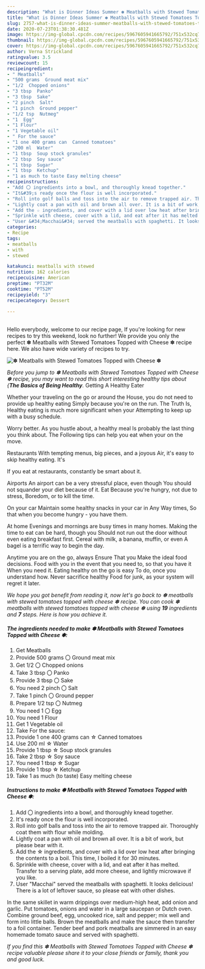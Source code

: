 ```yaml
---
description: "What is Dinner Ideas Summer ✽ Meatballs with Stewed Tomatoes Topped with Cheese ✽"
title: "What is Dinner Ideas Summer ✽ Meatballs with Stewed Tomatoes Topped with Cheese ✽"
slug: 2757-what-is-dinner-ideas-summer-meatballs-with-stewed-tomatoes-topped-with-cheese
date: 2020-07-23T01:38:30.481Z
image: https://img-global.cpcdn.com/recipes/5967605941665792/751x532cq70/✽-meatballs-with-stewed-tomatoes-topped-with-cheese-✽-recipe-main-photo.jpg
thumbnail: https://img-global.cpcdn.com/recipes/5967605941665792/751x532cq70/✽-meatballs-with-stewed-tomatoes-topped-with-cheese-✽-recipe-main-photo.jpg
cover: https://img-global.cpcdn.com/recipes/5967605941665792/751x532cq70/✽-meatballs-with-stewed-tomatoes-topped-with-cheese-✽-recipe-main-photo.jpg
author: Verna Strickland
ratingvalue: 3.5
reviewcount: 15
recipeingredient:
- " Meatballs"
- "500 grams  Ground meat mix"
- "1/2  Chopped onions"
- "3 tbsp  Panko"
- "3 tbsp  Sake"
- "2 pinch  Salt"
- "1 pinch  Ground pepper"
- "1/2 tsp  Nutmeg"
- "1  Egg"
- "1 Flour"
- "1 Vegetable oil"
- " For the sauce"
- "1 one 400 grams can  Canned tomatoes"
- "200 ml  Water"
- "1 tbsp  Soup stock granules"
- "2 tbsp  Soy sauce"
- "1 tbsp  Sugar"
- "1 tbsp  Ketchup"
- "1 as much to taste Easy melting cheese"
recipeinstructions:
- "Add 〇 ingredients into a bowl, and thoroughly knead together."
- "It&#39;s ready once the flour is well incorporated."
- "Roll into golf balls and toss into the air to remove trapped air. Thoroughly coat them with flour while molding."
- "Lightly coat a pan with oil and brown all over. It is a bit of work, but please bear with it."
- "Add the ☆ ingredients, and cover with a lid over low heat after bringing the contents to a boil. This time, I boiled it for 30 minutes."
- "Sprinkle with cheese, cover with a lid, and eat after it has melted. Transfer to a serving plate, add more cheese, and lightly microwave if you like."
- "User &#34;Macchai&#34; served the meatballs with spaghetti. It looks delicious! There is a lot of leftover sauce, so please eat with other dishes."
categories:
- Recipe
tags:
- meatballs
- with
- stewed

katakunci: meatballs with stewed 
nutrition: 162 calories
recipecuisine: American
preptime: "PT32M"
cooktime: "PT52M"
recipeyield: "3"
recipecategory: Dessert

---
```

<br>
Hello everybody, welcome to our recipe page, If you're looking for new recipes to try this weekend, look no further! We provide you only the perfect ✽ Meatballs with Stewed Tomatoes Topped with Cheese ✽ recipe here. We also have wide variety of recipes to try.
<br>


![✽ Meatballs with Stewed Tomatoes Topped with Cheese ✽](https://img-global.cpcdn.com/recipes/5967605941665792/751x532cq70/✽-meatballs-with-stewed-tomatoes-topped-with-cheese-✽-recipe-main-photo.jpg)

<i>Before you jump to ✽ Meatballs with Stewed Tomatoes Topped with Cheese ✽ recipe, you may want to read this short interesting healthy tips about {<strong>The Basics of Being Healthy</strong>.</i>
Getting A Healthy Eater

Whether your traveling on the go or around the
House, you do not need to provide up healthy eating
Simply because you're on the run. The Truth Is,
Healthy eating is much more significant when your
Attempting to keep up with a busy schedule.


Worry better. As you hustle about, a healthy meal
Is probably the last thing you think about. The
Following tips can help you eat when your on the move.

Restaurants
With tempting menus, big pieces, and a joyous 
Air, it's easy to skip healthy eating. It's


If you eat at restaurants, constantly be smart
about it.

Airports
An airport can be a very stressful place, even though 
You should not squander your diet because of it. Eat
Because you're hungry, not due to stress,
Boredom, or to kill the time.

On your car
Maintain some healthy snacks in your car in Any Way times,
So that when you become hungry - you have them.

At home
Evenings and mornings are busy times in many homes.
Making the time to eat can be hard, though you
Should not run out the door without even eating breakfast
first. Cereal with milk, a banana, muffin, or even
A bagel is a terrific way to begin the day.

Anytime you are on the go, always Ensure That you
Make the ideal food decisions. 
Food with you in the event that you need to, so that you have it
When you need it. Eating healthy on the go is easy
To do, once you understand how. Never sacrifice healthy
Food for junk, as your system will regret it later.


<i>We hope you got benefit from reading it, now let's go back to ✽ meatballs with stewed tomatoes topped with cheese ✽ recipe. You can cook ✽ meatballs with stewed tomatoes topped with cheese ✽ using <strong>19</strong> ingredients and <strong>7</strong> steps. Here is how you achieve it.
</i>

##### The ingredients needed to make ✽ Meatballs with Stewed Tomatoes Topped with Cheese ✽:

1. Get  Meatballs
1. Provide 500 grams 〇 Ground meat mix
1. Get 1/2 〇 Chopped onions
1. Take 3 tbsp 〇 Panko
1. Provide 3 tbsp 〇 Sake
1. You need 2 pinch 〇 Salt
1. Take 1 pinch 〇 Ground pepper
1. Prepare 1/2 tsp 〇 Nutmeg
1. You need 1 〇 Egg
1. You need 1 Flour
1. Get 1 Vegetable oil
1. Take  For the sauce:
1. Provide 1 one 400 grams can ☆ Canned tomatoes
1. Use 200 ml ☆ Water
1. Provide 1 tbsp ☆ Soup stock granules
1. Take 2 tbsp ☆ Soy sauce
1. You need 1 tbsp ☆ Sugar
1. Provide 1 tbsp ☆ Ketchup
1. Take 1 as much (to taste) Easy melting cheese


##### Instructions to make ✽ Meatballs with Stewed Tomatoes Topped with Cheese ✽:

1. Add 〇 ingredients into a bowl, and thoroughly knead together.
1. It&#39;s ready once the flour is well incorporated.
1. Roll into golf balls and toss into the air to remove trapped air. Thoroughly coat them with flour while molding.
1. Lightly coat a pan with oil and brown all over. It is a bit of work, but please bear with it.
1. Add the ☆ ingredients, and cover with a lid over low heat after bringing the contents to a boil. This time, I boiled it for 30 minutes.
1. Sprinkle with cheese, cover with a lid, and eat after it has melted. Transfer to a serving plate, add more cheese, and lightly microwave if you like.
1. User &#34;Macchai&#34; served the meatballs with spaghetti. It looks delicious! There is a lot of leftover sauce, so please eat with other dishes.


In the same skillet in warm drippings over medium-high heat, add onion and garlic. Put tomatoes, onions and water in a large saucepan or Dutch oven. Combine ground beef, egg, uncooked rice, salt and pepper; mix well and form into little balls. Brown the meatballs and make the sauce then transfer to a foil container. Tender beef and pork meatballs are simmered in an easy homemade tomato sauce and served with spaghetti. 

<i>If you find this ✽ Meatballs with Stewed Tomatoes Topped with Cheese ✽ recipe valuable please share it to your close friends or family, thank you and good luck.</i>
